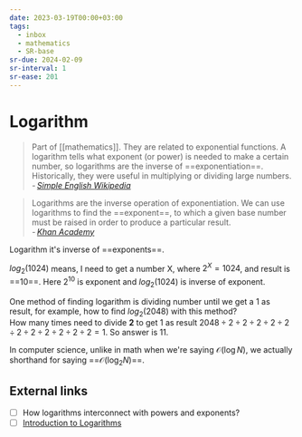 ```yaml
---
date: 2023-03-19T00:00+03:00
tags:
  - inbox
  - mathematics
  - SR-base
sr-due: 2024-02-09
sr-interval: 1
sr-ease: 201
---
```


# Logarithm

> Part of [[mathematics]]. They are related to exponential
> functions. A logarithm tells what exponent (or power) is needed to make a
> certain number, so logarithms are the inverse of ==exponentiation==.
> Historically, they were useful in multiplying or dividing large numbers.
> - <cite>[Simple English Wikipedia](https://simple.wikipedia.org/wiki/Logarithm)</cite> <!--SR:!2024-09-12,9,218-->

> Logarithms are the inverse operation of exponentiation. We can use logarithms
> to find the ==exponent==, to which a given base number must be raised in order to produce
> a particular result.\
> - <cite>[Khan Academy](https://www.khanacademy.org/math/algebra2/x2ec2f6f830c9fb89:logs/x2ec2f6f830c9fb89:exp-models/a/logarithms-faq)</cite> <!--SR:!2024-10-16,19,181-->

Logarithm it's inverse of ==exponents==. <!--SR:!2024-09-12,9,216-->

$log_{2}(1024)$ means, I need to get a number X, where $2^{X} = 1024$, and
result is ==$10$==. Here $2^{10}$ is exponent and $log_{2}(1024)$ is inverse of
exponent. <!--SR:!2024-09-08,4,161-->

One method of finding logarithm is dividing number until we get a 1 as result,
for example, how to find $log_{2}(2048)$ with this method?
&#10;<br>
How many times need to divide **2** to get 1 as result $2048 \div 2 \div 2 \div
2 \div 2 \div 2 \div 2 \div 2 \div 2 \div 2 \div 2 \div 2 = 1$. So answer is 11. <!--SR:!2024-09-14,11,218-->

In computer science, unlike in math when we're saying $\mathcal{O}(\log N)$, we
actually shorthand for saying ==$\mathcal{O}(\log_2 N)$==. <!--SR:!2024-09-20,10,215-->

## External links

- [ ] How logarithms interconnect with powers and exponents?
- [ ] [Introduction to Logarithms](https://www.mathsisfun.com/algebra/logarithms.html)
